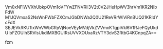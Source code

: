 Vm0xNFlWVXhUbkpOVm1oVFYwZFNVRll3V2t0V2JHeHpWV3hrVm1KR2NIbFdW
M1JQVmxaS2NsWnFWbFZXCmJGbDNWa2Q0U21ReVRrWlViRnBUQ21KRldYcFdX
SEJEVkRKU1IxWnVWbGRpVjNoeVEyMVdjVkZVVmxKTgpiVkl6V1RJeFQyUkdU
bFZOUlhSRVlsUkdiMXBGUlRsUVVXOUxaRzVTY3dvS2RtbG4KCnpqZA==

fzm